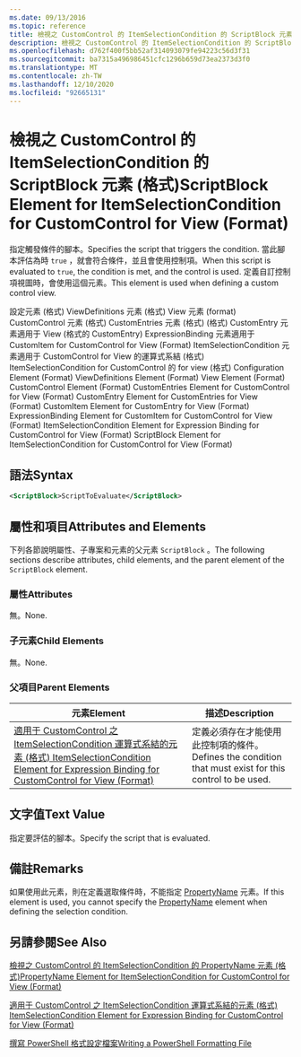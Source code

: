 ```yaml
---
ms.date: 09/13/2016
ms.topic: reference
title: 檢視之 CustomControl 的 ItemSelectionCondition 的 ScriptBlock 元素 (格式)
description: 檢視之 CustomControl 的 ItemSelectionCondition 的 ScriptBlock 元素 (格式)
ms.openlocfilehash: d762f400f5bb52af314093079fe94223c56d3f31
ms.sourcegitcommit: ba7315a496986451cfc1296b659d73ea2373d3f0
ms.translationtype: MT
ms.contentlocale: zh-TW
ms.lasthandoff: 12/10/2020
ms.locfileid: "92665131"
---
```

# <a name="scriptblock-element-for-itemselectioncondition-for-customcontrol-for-view-format"></a><span data-ttu-id="eb5fb-103">檢視之 CustomControl 的 ItemSelectionCondition 的 ScriptBlock 元素 (格式)</span><span class="sxs-lookup"><span data-stu-id="eb5fb-103">ScriptBlock Element for ItemSelectionCondition for CustomControl for View (Format)</span></span>

<span data-ttu-id="eb5fb-104">指定觸發條件的腳本。</span><span class="sxs-lookup"><span data-stu-id="eb5fb-104">Specifies the script that triggers the condition.</span></span> <span data-ttu-id="eb5fb-105">當此腳本評估為時 `true` ，就會符合條件，並且會使用控制項。</span><span class="sxs-lookup"><span data-stu-id="eb5fb-105">When this script is evaluated to `true`, the condition is met, and the control is used.</span></span> <span data-ttu-id="eb5fb-106">定義自訂控制項視圖時，會使用這個元素。</span><span class="sxs-lookup"><span data-stu-id="eb5fb-106">This element is used when defining a custom control view.</span></span>

<span data-ttu-id="eb5fb-107">設定元素 (格式) ViewDefinitions 元素 (格式) View 元素 (format) CustomControl 元素 (格式) CustomEntries 元素 (格式)  (格式) CustomEntry 元素適用于 View (格式的 CustomEntry) ExpressionBinding 元素適用于 CustomItem for CustomControl for View (Format) ItemSelectionCondition 元素適用于 CustomControl for View 的運算式系結 (格式) ItemSelectionCondition for CustomControl 的 for view (格式) </span><span class="sxs-lookup"><span data-stu-id="eb5fb-107">Configuration Element (Format) ViewDefinitions Element (Format) View Element (Format) CustomControl Element (Format) CustomEntries Element for CustomControl for View (Format) CustomEntry Element for CustomEntries for View (Format) CustomItem Element for CustomEntry for View (Format) ExpressionBinding Element for CustomItem for CustomControl for View (Format) ItemSelectionCondition Element for Expression Binding for CustomControl for View (Format) ScriptBlock Element for ItemSelectionCondition for CustomControl for View (Format)</span></span>

## <a name="syntax"></a><span data-ttu-id="eb5fb-108">語法</span><span class="sxs-lookup"><span data-stu-id="eb5fb-108">Syntax</span></span>

```xml
<ScriptBlock>ScriptToEvaluate</ScriptBlock>
```

## <a name="attributes-and-elements"></a><span data-ttu-id="eb5fb-109">屬性和項目</span><span class="sxs-lookup"><span data-stu-id="eb5fb-109">Attributes and Elements</span></span>

<span data-ttu-id="eb5fb-110">下列各節說明屬性、子專案和元素的父元素 `ScriptBlock` 。</span><span class="sxs-lookup"><span data-stu-id="eb5fb-110">The following sections describe attributes, child elements, and the parent element of the `ScriptBlock` element.</span></span>

### <a name="attributes"></a><span data-ttu-id="eb5fb-111">屬性</span><span class="sxs-lookup"><span data-stu-id="eb5fb-111">Attributes</span></span>

<span data-ttu-id="eb5fb-112">無。</span><span class="sxs-lookup"><span data-stu-id="eb5fb-112">None.</span></span>

### <a name="child-elements"></a><span data-ttu-id="eb5fb-113">子元素</span><span class="sxs-lookup"><span data-stu-id="eb5fb-113">Child Elements</span></span>

<span data-ttu-id="eb5fb-114">無。</span><span class="sxs-lookup"><span data-stu-id="eb5fb-114">None.</span></span>

### <a name="parent-elements"></a><span data-ttu-id="eb5fb-115">父項目</span><span class="sxs-lookup"><span data-stu-id="eb5fb-115">Parent Elements</span></span>

|<span data-ttu-id="eb5fb-116">元素</span><span class="sxs-lookup"><span data-stu-id="eb5fb-116">Element</span></span>|<span data-ttu-id="eb5fb-117">描述</span><span class="sxs-lookup"><span data-stu-id="eb5fb-117">Description</span></span>|
|-------------|-----------------|
|[<span data-ttu-id="eb5fb-118">適用于 CustomControl 之 ItemSelectionCondition 運算式系結的元素 (格式) </span><span class="sxs-lookup"><span data-stu-id="eb5fb-118">ItemSelectionCondition Element for Expression Binding for CustomControl for View (Format)</span></span>](./itemselectioncondition-element-for-expressionbinding-for-customcontrol-format.md)|<span data-ttu-id="eb5fb-119">定義必須存在才能使用此控制項的條件。</span><span class="sxs-lookup"><span data-stu-id="eb5fb-119">Defines the condition that must exist for this control to be used.</span></span>|

## <a name="text-value"></a><span data-ttu-id="eb5fb-120">文字值</span><span class="sxs-lookup"><span data-stu-id="eb5fb-120">Text Value</span></span>

<span data-ttu-id="eb5fb-121">指定要評估的腳本。</span><span class="sxs-lookup"><span data-stu-id="eb5fb-121">Specify the script that is evaluated.</span></span>

## <a name="remarks"></a><span data-ttu-id="eb5fb-122">備註</span><span class="sxs-lookup"><span data-stu-id="eb5fb-122">Remarks</span></span>

<span data-ttu-id="eb5fb-123">如果使用此元素，則在定義選取條件時，不能指定 [PropertyName](./propertyname-element-for-itemselectioncondition-for-customcontrol-for-view-format.md) 元素。</span><span class="sxs-lookup"><span data-stu-id="eb5fb-123">If this element is used, you cannot specify the [PropertyName](./propertyname-element-for-itemselectioncondition-for-customcontrol-for-view-format.md) element when defining the selection condition.</span></span>

## <a name="see-also"></a><span data-ttu-id="eb5fb-124">另請參閱</span><span class="sxs-lookup"><span data-stu-id="eb5fb-124">See Also</span></span>

[<span data-ttu-id="eb5fb-125">檢視之 CustomControl 的 ItemSelectionCondition 的 PropertyName 元素 (格式)</span><span class="sxs-lookup"><span data-stu-id="eb5fb-125">PropertyName Element for ItemSelectionCondition for CustomControl for View (Format)</span></span>](./propertyname-element-for-itemselectioncondition-for-customcontrol-for-view-format.md)

[<span data-ttu-id="eb5fb-126">適用于 CustomControl 之 ItemSelectionCondition 運算式系結的元素 (格式) </span><span class="sxs-lookup"><span data-stu-id="eb5fb-126">ItemSelectionCondition Element for Expression Binding for CustomControl for View (Format)</span></span>](./itemselectioncondition-element-for-expressionbinding-for-customcontrol-format.md)

[<span data-ttu-id="eb5fb-127">撰寫 PowerShell 格式設定檔案</span><span class="sxs-lookup"><span data-stu-id="eb5fb-127">Writing a PowerShell Formatting File</span></span>](./writing-a-powershell-formatting-file.md)

